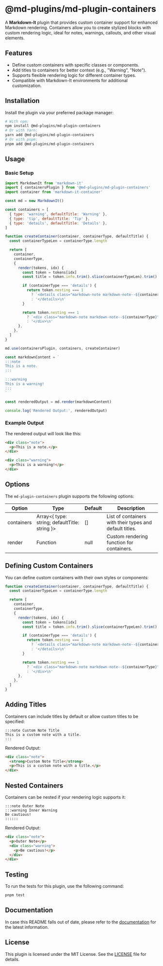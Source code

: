 # @md-plugins/md-plugin-containers

A **Markdown-It** plugin that provides custom container support for enhanced Markdown rendering. Containers allow you to create stylized blocks with custom rendering logic, ideal for notes, warnings, callouts, and other visual elements.

## Features

- Define custom containers with specific classes or components.
- Add titles to containers for better context (e.g., "Warning", "Note").
- Supports flexible rendering logic for different container types.
- Compatible with Markdown-It environments for additional customization.

## Installation

Install the plugin via your preferred package manager:

```bash
# With npm:
npm install @md-plugins/md-plugin-containers
# Or with Yarn:
yarn add @md-plugins/md-plugin-containers
# Or with pnpm:
pnpm add @md-plugins/md-plugin-containers
```

## Usage

### Basic Setup

```js
import MarkdownIt from 'markdown-it'
import { containersPlugin } from '@md-plugins/md-plugin-containers'
import container from 'markdown-it-container'

const md = new MarkdownIt()

const containers = [
  { type: 'warning', defaultTitle: 'Warning' },
  { type: 'tip', defaultTitle: 'Tip' },
  { type: 'details', defaultTitle: 'Details' },
]

function createContainer(container, containerType, defaultTitle) {
  const containerTypeLen = containerType.length

  return [
    container,
    containerType,
    {
      render(tokens, idx) {
        const token = tokens[idx]
        const title = token.info.trim().slice(containerTypeLen).trim() || defaultTitle

        if (containerType === 'details') {
          return token.nesting === 1
            ? `<details class="markdown-note markdown-note--${containerType}"><summary class="markdown-note__title">${title}</summary>\n`
            : '</details>\n'
        }

        return token.nesting === 1
          ? `<div class="markdown-note markdown-note--${containerType}"><p class="markdown-note__title">${title}</p>\n`
          : '</div>\n'
      },
    },
  ]
}

md.use(containersPlugin, containers, createContainer)

const markdownContent = `
:::note
This is a note.
:::

:::warning
This is a warning!
:::
`

const renderedOutput = md.render(markdownContent)

console.log('Rendered Output:', renderedOutput)
```

### Example Output

The rendered output will look like this:

```html
<div class="note">
  <p>This is a note.</p>
</div>

<div class="warning">
  <p>This is a warning!</p>
</div>
```

## Options

The `md-plugin-containers` plugin supports the following options:

| Option     | Type                                          | Default | Description                                             |
| ---------- | --------------------------------------------- | ------- | ------------------------------------------------------- |
| containers | Array<{ type: string; defaultTitle: string }> | []      | List of containers with their types and default titles. |
| render     | Function                                      | null    | Custom rendering function for containers.               |

## Defining Custom Containers

You can define custom containers with their own styles or components:

```js
function createContainer(container, containerType, defaultTitle) {
  const containerTypeLen = containerType.length

  return [
    container,
    containerType,
    {
      render(tokens, idx) {
        const token = tokens[idx]
        const title = token.info.trim().slice(containerTypeLen).trim() || defaultTitle

        if (containerType === 'details') {
          return token.nesting === 1
            ? `<details class="markdown-note markdown-note--${containerType}"><summary class="markdown-note__title">${title}</summary>\n`
            : '</details>\n'
        }

        return token.nesting === 1
          ? `<div class="markdown-note markdown-note--${containerType}"><p class="markdown-note__title">${title}</p>\n`
          : '</div>\n'
      },
    },
  ]
}
```

## Adding Titles

Containers can include titles by default or allow custom titles to be specified:

```markup
:::note Custom Note Title
This is a custom note with a title.
:::
```

Rendered Output:

```html
<div class="note">
  <strong>Custom Note Title</strong>
  <p>This is a custom note with a title.</p>
</div>
```

## Nested Containers

Containers can be nested if your rendering logic supports it:

```markup
:::note Outer Note
:::warning Inner Warning
Be cautious!
::::::
```

Rendered Output:

```html
<div class="note">
  <p>Outer Note</p>
  <div class="warning">
    <p>Be cautious!</p>
  </div>
</div>
```

## Testing

To run the tests for this plugin, use the following command:

```bash
pnpm test
```

## Documentation

In case this README falls out of date, please refer to the [documentation](https://md-plugins.netlify.app/md-plugins/containers/overview) for the latest information.

## License

This plugin is licensed under the MIT License. See the [LICENSE](LICENSE.md) file for details.
